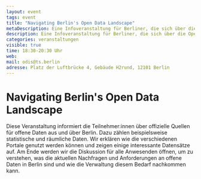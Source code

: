 ```yaml
---
layout: event
tags: event
title: "Navigating Berlin's Open Data Landscape"
metaDescription: Eine Infoveranstaltung für Berliner, die sich über die Open-Data-Angebote des Land Berlins informieren möchten.
description: Eine Infoveranstaltung für Berliner, die sich über die Open-Data-Angebote des Land Berlins informieren möchten.
categories: veranstaltungen
visible: true
time: 18:30-20:30 Uhr
web:
mail: odis@ts.berlin
adresse: Platz der Luftbrücke 4, Gebäude H2rund, 12101 Berlin
---
```


# Navigating Berlin's Open Data Landscape

Diese Veranstaltung informiert die Teilnehmer:innen über offizielle Quellen für offene Daten aus und über Berlin. Dazu zählen beispielsweise statistische und räumliche Daten. Wir erklären wie die verschiedenen Portale genutzt werden können und zeigen einige interessante Datensätze auf. Am Ende werden wir die Diskussion für alle Anwesenden öffnen, um zu verstehen, was die aktuellen Nachfragen und Anforderungen an offene Daten in Berlin sind und wie die Verwaltung diesem Bedarf nachkommen kann.
